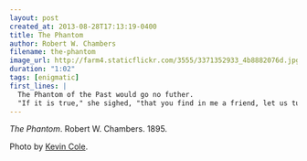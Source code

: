 ```yaml
---
layout: post
created_at: 2013-08-28T17:13:19-0400
title: The Phantom
author: Robert W. Chambers
filename: the-phantom
image_url: http://farm4.staticflickr.com/3555/3371352933_4b8882076d.jpg
duration: "1:02"
tags: [enigmatic]
first_lines: |
  The Phantom of the Past would go no futher.
  "If it is true," she sighed, "that you find in me a friend, let us turn back together. You will forget, here, under the summer sky."
---
```


_The Phantom_.  Robert W. Chambers.  1895.

Photo by [Kevin Cole](http://www.flickr.com/photos/kevcole/3371352933/).
